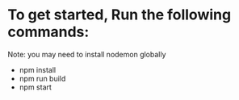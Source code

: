 # To get started, Run the following commands:
Note: you may need to install nodemon globally
  - npm install
  - npm run build
  - npm start 
 
